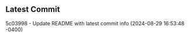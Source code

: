 
## Latest Commit
5c03998 - Update README with latest commit info (2024-08-29 16:53:48 -0400) <Yunxi-Zhou>

